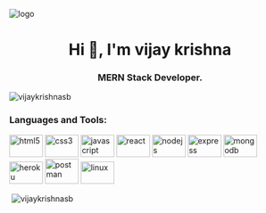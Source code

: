 <!-- ![logo](https://media1.giphy.com/media/qgQUggAC3Pfv687qPC/giphy.gif) -->
![logo](https://camo.githubusercontent.com/2dcf1a73f7dcb84e53882d821de7b61d4362388b92e1f9d974563c489abeb342/68747470733a2f2f6d69726f2e6d656469756d2e636f6d2f6d61782f3730302f302a4647443642557a7a5a7331564a4c75592e676966)
<h1 align="center">Hi 👋, I'm vijay krishna</h1>
<h3 align="center">MERN Stack Developer.</h3>


<p align="left"> <img src="https://komarev.com/ghpvc/?username=vijaykrishnasb&label=Profile%20views&color=0e75b6&style=flat" alt="vijaykrishnasb" /> </p>
<!-- <p align="center">
<img src="https://readme-typing-svg.herokuapp.com/?size=20&font=Edu+VIC+WA+NT+Beginner&duration=5000&color=4dabf7&size=32&center=true&vCenter=true&width=800&height=50&lines=Hi+👋+I'm+vijay+;Full-StackWeb+Developer;" width="100%"> 
</p> -->


<p align="left">
</p>

<h3 align="left">Languages and Tools:</h3>
<p align="left"> 
<img src="https://cdn.jsdelivr.net/gh/devicons/devicon/icons/html5/html5-original.svg" alt="html5" width="60px" height="40px"/>
<img src="https://cdn.jsdelivr.net/gh/devicons/devicon/icons/css3/css3-original.svg" alt="css3" width="60px" height="40px" />
<img src="https://cdn.jsdelivr.net/gh/devicons/devicon/icons/javascript/javascript-original.svg" alt="javascript" width="60" height="40">
<img src="https://cdn.jsdelivr.net/gh/devicons/devicon/icons/react/react-original.svg" alt="react" width="60" height="40" /> </a>
<img src="https://cdn.jsdelivr.net/gh/devicons/devicon/icons/nodejs/nodejs-original.svg" alt="nodejs" width="60" height="40"/>
<img src="https://cdn.jsdelivr.net/gh/devicons/devicon/icons/express/express-original.svg" alt="express" width="60" height="40" />  
<img src="https://cdn.jsdelivr.net/gh/devicons/devicon/icons/mongodb/mongodb-original.svg" alt="mongodb" width="60" height="40" /> 
<img src="https://www.vectorlogo.zone/logos/heroku/heroku-icon.svg" alt="heroku" width="60" height="40" />
<img src="https://www.vectorlogo.zone/logos/getpostman/getpostman-icon.svg" alt="postman" width="60" height="45" padding-right="30"/>
<img src="https://cdn.jsdelivr.net/gh/devicons/devicon/icons/linux/linux-original.svg" alt="linux" width="60" height="40"/>
 </p>
 
<p>&nbsp;<img align="center" src="https://github-readme-stats.vercel.app/api?username=vijaykrishnasb&show_icons=true&theme=highcontrast" alt="vijaykrishnasb" /></p>

<!-- <p><img align="center" src="https://github-readme-streak-stats.herokuapp.com/?user=vijaykrishnasb&show_icons=true&theme=highcontrast" alt="vijaykrishnasb" /></p> -->
